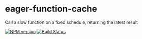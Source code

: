 eager-function-cache
==============

Call a slow function on a fixed schedule, returning the latest result

[![NPM version](http://img.shields.io/npm/v/eager-function-cache.svg?style=flat-square)](https://www.npmjs.org/package/eager-function-cache)
[![Build Status](http://img.shields.io/travis/hurrymaplelad/eager-function-cache/master.svg?style=flat-square)](https://travis-ci.org/hurrymaplelad/eager-function-cache)

